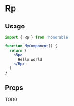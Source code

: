 # Rp

## Usage

```jsx
import { Rp } from 'honorable'

function MyComponent() {
  return (
    <Rp>
      Hello world
    </Rp>
  )
}
```

## Props

TODO
